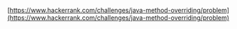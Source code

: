 [https://www.hackerrank.com/challenges/java-method-overriding/problem](https://www.hackerrank.com/challenges/java-method-overriding/problem)